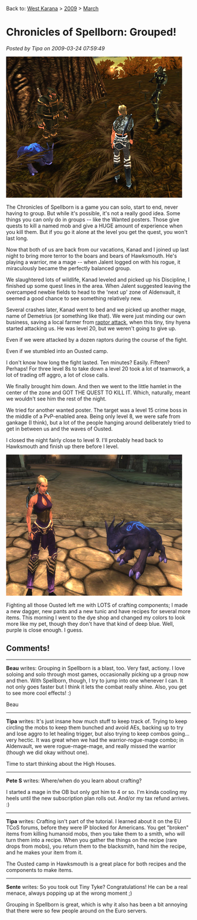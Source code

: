Back to: [West Karana](/posts/westkarana.md) > [2009](/posts/2009/westkarana.md) > [March](./westkarana.md)
# Chronicles of Spellborn: Grouped!

*Posted by Tipa on 2009-03-24 07:59:49*

![sb_client-2009-03-23-22-45-18-95](../../../uploads/2009/03/sb_client-2009-03-23-22-45-18-95.jpg "sb_client-2009-03-23-22-45-18-95")

The Chronicles of Spellborn is a game you can solo, start to end, never having to group. But while it's possible, it's not a really good idea. Some things you can only do in groups -- like the Wanted posters. Those give quests to kill a named mob and give a HUGE amount of experience when you kill them. But if you go it alone at the level you get the quest, you won't last long.

Now that both of us are back from our vacations, Kanad and I joined up last night to bring more terror to the boars and bears of Hawksmouth. He's playing a warrior, me a mage -- when Jalent logged on with his rogue, it miraculously became the perfectly balanced group.

We slaughtered lots of wildlife, Kanad leveled and picked up his Discipline, I finished up some quest lines in the area. When Jalent suggested leaving the overcamped newbie fields to head to the 'next up' zone of Aldenvault, it seemed a good chance to see something relatively new.

Several crashes later, Kanad went to bed and we picked up another mage, name of Demetrius (or something like that). We were just minding our own business, saving a local farmer from [raptor attack](http://www.xkcd.com/135/), when this tiny, tiny hyena started attacking us. He was level 20, but we weren't going to give up.

Even if we were attacked by a dozen raptors during the course of the fight.

Even if we stumbled into an Ousted camp.

I don't know how long the fight lasted. Ten minutes? Easily. Fifteen? Perhaps! For three level 8s to take down a level 20 took a lot of teamwork, a lot of trading off aggro, a lot of close calls.

We finally brought him down. And then we went to the little hamlet in the center of the zone and GOT THE QUEST TO KILL IT. Which, naturally, meant we wouldn't see him the rest of the night.

We tried for another wanted poster. The target was a level 15 crime boss in the middle of a PvP-enabled area. Being only level 8, we were safe from gankage (I think), but a lot of the people hanging around deliberately tried to get in between us and the waves of Ousted.

I closed the night fairly close to level 9. I'll probably head back to Hawksmouth and finish up there before I level.

![sb_client-2009-03-24-08-35-46-75](../../../uploads/2009/03/sb_client-2009-03-24-08-35-46-75.jpg "sb_client-2009-03-24-08-35-46-75")

Fighting all those Ousted left me with LOTS of crafting components; I made a new dagger, new pants and a new tunic and have recipes for several more items. This morning I went to the dye shop and changed my colors to look more like my pet, though they don't have that kind of deep blue. Well, purple is close enough. I guess.

## Comments!

---

**Beau** writes: Grouping in Spellborn is a blast, too. Very fast, actiony. I love soloing and solo through most games, occasionally picking up a group now and then. With Spellborn, though, I try to jump into one whenever I can. It not only goes faster but I think it lets the combat really shine.
 Also, you get to see more cool effects! :)

 Beau

---

**Tipa** writes: It's just insane how much stuff to keep track of. Trying to keep circling the mobs to keep them bunched and avoid AEs, backing up to try and lose aggro to let healing trigger, but also trying to keep combos going... very hectic. It was great when we had the warrior-rogue-mage combo; in Aldenvault, we were rogue-mage-mage, and really missed the warrior (though we did okay without one).

Time to start thinking about the High Houses.

---

**Pete S** writes: Where/when do you learn about crafting?

I started a mage in the OB but only got him to 4 or so. I'm kinda cooling my heels until the new subscription plan rolls out. And/or my tax refund arrives. :)

---

**Tipa** writes: Crafting isn't part of the tutorial. I learned about it on the EU TCoS forums, before they were IP blocked for Americans. You get "broken" items from killing humanoid mobs, then you take them to a smith, who will turn them into a recipe. When you gather the things on the recipe (rare drops from mobs), you return them to the blacksmith, hand him the recipe, and he makes your item from it.

The Ousted camp in Hawksmouth is a great place for both recipes and the components to make items.

---

**Sente** writes: So you took out Tiny Tyke? Congratulations!
He can be a real menace, always popping up at the wrong moment ;)

Grouping in Spellborn is great, which is why it also has been a bit annoying that there were so few people around on the Euro servers.

